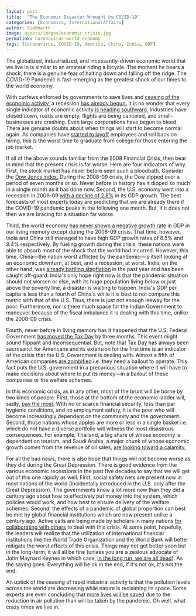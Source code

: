 ```yaml
---
layout: post
title:  "The Economic Disaster Wrought by COVID-19"
categories: [Economics, InternationalAffairs]
author: Siddharth
image: assets/images/economic_crisis.jpg
permalink: coronavirus-world-economy
tags: [Coronavirus, COVID-19, America, China, India, GDP]
---
```

The globalized, industrialized, and incessantly-driven economic world that we live in is similar to an amateur riding a bicycle. The moment he bears a shock, there is a genuine fear of halting down and falling off the ridge. The COVID-19 Pandemic is fast-emerging as the greatest shock of our times to the world economy.

With curfews enforced by governments to save lives and <a href="https://www.nytimes.com/2020/03/16/business/economy/coronavirus-us-economy-shutdown.html">ceasing of the economic activity</a>, a recession <a href="https://www.vox.com/policy-and-politics/2020/3/21/21188541/coronavirus-news-recession-economy-unemployment-stock-market-jobs-gdp">has already begun.</a> It is no wonder that every single indicator of economic activity <a href="https://www.ft.com/content/d184fa0a-6904-11ea-800d-da70cff6e4d3">is heading southward.</a> Industries have closed down, roads are empty, flights are being canceled, and small-businesses are crashing. Even large corporations have begun to bleed. There are genuine doubts about when things will start to become normal again. As companies have <a href="https://www.businessinsider.com/coronavirus-layoffs-furloughs-hospitality-service-travel-unemployment-2020">started to layoff</a> employees and roll back on hiring, this is the worst time to graduate from college for those entering the job market.

If all of the above sounds familiar from the 2008 Financial Crisis, then bear in mind that the present crisis is far worse. Here are four indicators of why. First, the stock market has never before seen such a bloodbath. Consider the <a href="https://www.macrotrends.net/1319/dow-jones-100-year-historical-chart">Dow Jones index.</a> During the 2008-09 crisis, the Dow dipped over a period of seven months or so. Never before in history has it dipped so much in a single month as it has done now. Second, the U.S. economy went into a recession in 2008-09 <a href="https://www.google.com/publicdata/explore?ds=d5bncppjof8f9_&amp;met_y=ny_gdp_mktp_kd_zg&amp;idim=country:USA:IND:GBR&amp;hl=en&amp;dl=en">with a decline of 2.8%</a> in its GDP growth. The best forecasts of most experts today are predicting that we are already there if the COVID-19 pandemic peaks in the following one month. But, if it does not then we are bracing for a situation far worse.

Third, the world economy <a href="https://www.worldometers.info/gdp/">has never shown a negative growth rate</a> in GDP in our living memory except during the 2008-09 crisis. That time, however, India and China still managed to have high GDP growth rates of 8.5% and 9.4% respectively. By fueling growth during the crisis, these nations were able to absorb most of the shock that the world had incurred. However, this time, China&mdash;the nation worst afflicted by the pandemic&mdash;is itself looking at an economic downturn, at best, and a recession, at worst. India, on the other hand, was <a href="https://www.economist.com/finance-and-economics/2020/01/23/indias-economy-risks-swapping-stagnation-for-stagflation">already battling stagflation</a> in the past year and has been caught off-guard. India's only hope right now is that the pandemic situation should not worsen or else, with its huge population living below or just above the poverty line, a disaster is waiting to happen. India's GDP per capita is less than a fourth of China's while it is best to not compare this metric with that of the U.S. Thus, there is just not enough leeway for the poor. Furthermore, nor is there much space for the Indian Government to maneuver because of the fiscal imbalance it is dealing with this time, unlike the 2008-09 crisis.

Fourth, never before in living memory has it happened that the U.S. Federal Government <a href="https://www.usatoday.com/story/money/2020/03/20/taxes-2020-irs-delay-april-15-tax-filing-deadline-july-15/2883840001/">has moved the Tax Day</a> by three months. This event might sound flippant and inconsequential. But, note that Tax Day has always been sacrosanct for Americans and its extension for the first time is an indicator of the crisis that the U.S. Government is dealing with. Almost a fifth of American companies <a href="https://www.businessinsider.com/zombie-firms-statistics-on-low-interest-rates-and-leveraged-loans-2018-10">are zombified</a> i.e. they need a bailout to operate. This fact puts the U.S. government in a precarious situation where it will have to make decisions about where to put its money&mdash;in a bailout of these companies or the welfare schemes.

In this economic crisis, as in any other, most of the brunt will be borne by two kinds of people. First, those at the bottom of the economic ladder will, sadly, <a href="https://www.weforum.org/agenda/2020/03/coronavirus-least-developed-countries-response/">pay the most.</a> With no or scarce financial security, less than par hygienic conditions, and no employment safety, it is the poor who will become increasingly dependent on the community and the government. Second, those nations whose apples are more or less in a single basket i.e. which do not have a diverse portfolio will witness the most disastrous consequences. For example, Thailand, a big share of whose economy is dependent on tourism, and Saudi Arabia, a major chunk of whose economic growth comes from the revenue of oil sales, <a href="https://www.bangkokpost.com/business/1859449/economic-growth-slips-to-5-year-low-virus-to-hit-tourism">are looking toward a calamity.</a>

For all the bad news, there is also hope that things will not become worse as they did during the Great Depression. There is good evidence from the various economic recessions in the past five decades to say that we will get out of this one rapidly as well. First, social safety nets are present now in most nations of the world (incidentally introduced in the U.S. only after the Great Depression). The governments know a lot more now than they did a century ago about how to effectively put money into the system, which policies would work, and how best to ensure delivery of the welfare schemes. Second, the effects of a pandemic of global proportion can best be met by global financial institutions which are now present unlike a century ago. Active calls are being made by scholars in many nations <a href="https://www.cnbc.com/2020/03/21/op-ed-the-us-should-rally-g7-nato-and-other-global-allies-together-in-fight-against-coronavirus.html">for collaborating with others</a> to deal with this crisis. At some point, hopefully, the leaders will realize that the utilization of international financial institutions like the World Trade Organization and the World Bank will better mitigate the worst effects of this crisis. Things may not get better soon but in the long-term, it will all be fine (unless you are a zealous advocate of John Maynard Keynes in which case, <a href="http://www.finfacts.ie/Irish_finance_news/articleDetail.php?In-the-long-run-we-are-all-dead---John-Maynard-Keynes-159">in the long run, we are all dead</a>). As the saying goes: Everything will be ok in the end, if it's not ok, it's not the end.

An uptick of the ceasing of rapid industrial activity is that the pollution levels across the world are decreasing while nature is reclaiming its space. Some experts are even concluding that <a href="https://www.usatoday.com/story/news/nation/2020/03/17/coronavirus-could-be-saving-lives-pollution-carbon-emissions/5066718002/">more lives will be saved</a> due to the reduction in air pollution than will be taken by the pandemic. Oh well, what crazy times we live in.